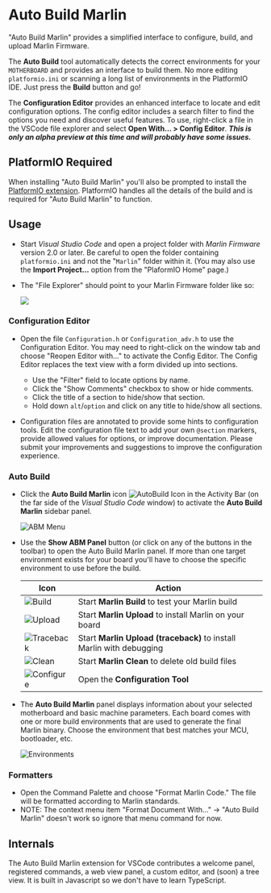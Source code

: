 # Auto Build Marlin

"Auto Build Marlin" provides a simplified interface to configure, build, and upload Marlin Firmware.

The **Auto Build** tool automatically detects the correct environments for your `MOTHERBOARD` and provides an interface to build them. No more editing `platformio.ini` or scanning a long list of environments in the PlatformIO IDE. Just press the **Build** button and go!

The **Configuration Editor** provides an enhanced interface to locate and edit configuration options. The config editor includes a search filter to find the options you need and discover useful features. To use, right-click a file in the VSCode file explorer and select **Open With… > Config Editor**. ***This is only an alpha preview at this time and will probably have some issues.***

## PlatformIO Required

When installing "Auto Build Marlin" you'll also be prompted to install the [PlatformIO extension](http://marlinfw.org/docs/basics/install_platformio_vscode.html). PlatformIO handles all the details of the build and is required for "Auto Build Marlin" to function.

## Usage

- Start *Visual Studio Code* and open a project folder with *Marlin Firmware* version 2.0 or later. Be careful to open the folder containing `platformio.ini` and not the "`Marlin`" folder within it. (You may also use the **Import Project…** option from the "PlaformIO Home" page.)

- The "File Explorer" should point to your Marlin Firmware folder like so:

  ![](https://github.com/MarlinFirmware/AutoBuildMarlin/raw/master/img/Activity_bar.png)

### Configuration Editor

- Open the file `Configuration.h` or `Configuration_adv.h` to use the Configuration Editor. You may need to right-click on the window tab and choose "Reopen Editor with…" to activate the Config Editor. The Config Editor replaces the text view with a form divided up into sections.

  - Use the "Filter" field to locate options by name.
  - Click the "Show Comments" checkbox to show or hide comments.
  - Click the title of a section to hide/show that section.
  - Hold down `alt`/`option` and click on any title to hide/show all sections.

- Configuration files are annotated to provide some hints to configuration tools. Edit the configuration file text to add your own `@section` markers, provide allowed values for options, or improve documentation. Please submit your improvements and suggestions to improve the configuration experience.

### Auto Build

- Click the **Auto Build Marlin** icon ![AutoBuild Icon](https://github.com/MarlinFirmware/AutoBuildMarlin/raw/master/img/AB_icon.png) in the Activity Bar (on the far side of the *Visual Studio Code* window) to activate the **Auto Build Marlin** sidebar panel.

  ![ABM Menu](https://github.com/MarlinFirmware/AutoBuildMarlin/raw/master/img/AB_menu.png)

- Use the **Show ABM Panel** button (or click on any of the buttons in the toolbar) to open the Auto Build Marlin panel. If more than one target environment exists for your board you'll have to choose the specific environment to use before the build.

  Icon|Action
  ----|------
  ![Build](https://github.com/MarlinFirmware/AutoBuildMarlin/raw/master/img/B_small.png)|Start **Marlin Build** to test your Marlin build
  ![Upload](https://github.com/MarlinFirmware/AutoBuildMarlin/raw/master/img/U_small.png)|Start **Marlin Upload** to install Marlin on your board
  ![Traceback](https://github.com/MarlinFirmware/AutoBuildMarlin/raw/master/img/T_small.png)|Start **Marlin Upload (traceback)** to install Marlin with debugging
  ![Clean](https://github.com/MarlinFirmware/AutoBuildMarlin/raw/master/img/C_small.png)|Start **Marlin Clean** to delete old build files
  ![Configure](https://github.com/MarlinFirmware/AutoBuildMarlin/raw/master/img/K_small.png)|Open the **Configuration Tool**

- The **Auto Build Marlin** panel displays information about your selected motherboard and basic machine parameters. Each board comes with one or more build environments that are used to generate the final Marlin binary. Choose the environment that best matches your MCU, bootloader, etc.

  ![Environments](https://github.com/MarlinFirmware/AutoBuildMarlin/raw/master/img/abm-envs.png)

### Formatters

- Open the Command Palette and choose "Format Marlin Code." The file will be formatted according to Marlin standards.
- NOTE: The context menu item "Format Document With…" -> "Auto Build Marlin" doesn't work so ignore that menu command for now.

## Internals

The Auto Build Marlin extension for VSCode contributes a welcome panel, registered commands, a web view panel, a custom editor, and (soon) a tree view. It is built in Javascript so we don't have to learn TypeScript.

